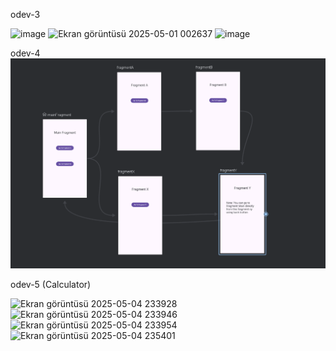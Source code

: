 odev-3

![image](https://github.com/user-attachments/assets/9ac42949-858f-4a50-b45e-122edd3b07ee)
![Ekran görüntüsü 2025-05-01 002637](https://github.com/user-attachments/assets/393715c1-bf41-4b39-b7c2-bd4d8e032d39)
![image](https://github.com/user-attachments/assets/855967f8-e44f-4ea9-bbdd-8f218d978f6d)

odev-4
![alt text](<Ekran görüntüsü 2025-05-04 222338.png>)

odev-5 (Calculator)

![Ekran görüntüsü 2025-05-04 233928](https://github.com/user-attachments/assets/b337c27f-3816-4716-933f-0c2c83582cec) ![Ekran görüntüsü 2025-05-04 233946](https://github.com/user-attachments/assets/360127f7-e775-4e07-babb-5c85ae934e43) ![Ekran görüntüsü 2025-05-04 233954](https://github.com/user-attachments/assets/cf34e5cb-a260-4f44-a9e9-c8d5548aad0d) ![Ekran görüntüsü 2025-05-04 235401](https://github.com/user-attachments/assets/1baee354-d085-46c1-a72e-8ed5a1eac576)







